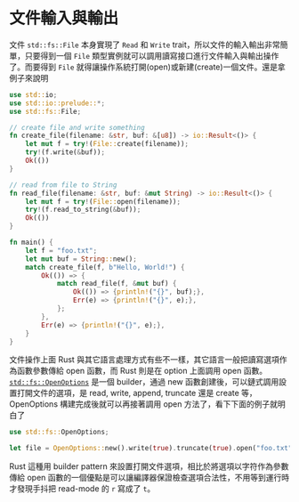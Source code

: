 # 文件輸入與輸出

文件 `std::fs::File` 本身實現了 `Read` 和 `Write` trait，所以文件的輸入輸出非常簡單，只要得到一個 `File` 類型實例就可以調用讀寫接口進行文件輸入與輸出操作了。而要得到 `File` 就得讓操作系統打開(open)或新建(create)一個文件。還是拿例子來說明

```rust
use std::io;
use std::io::prelude::*;
use std::fs::File;

// create file and write something
fn create_file(filename: &str, buf: &[u8]) -> io::Result<()> {
	let mut f = try!(File::create(filename));
	try!(f.write(&buf));
	Ok(())
}

// read from file to String
fn read_file(filename: &str, buf: &mut String) -> io::Result<()> {
	let mut f = try!(File::open(filename));
	try!(f.read_to_string(&buf));
	Ok(())
}

fn main() {
	let f = "foo.txt";
	let mut buf = String::new();
	match create_file(f, b"Hello, World!") {
		Ok(()) => {
		    match read_file(f, &mut buf) {
		        Ok(()) => {println!("{}", buf);},
		        Err(e) => {println!("{}", e);},
            };
		},
		Err(e) => {println!("{}", e);},
	}
}
```

文件操作上面 Rust 與其它語言處理方式有些不一樣，其它語言一般把讀寫選項作為函數參數傳給 open 函數，而 Rust 則是在 option 上面調用 open 函數。 [`std::fs::OpenOptions`](http://doc.rust-lang.org/stable/std/fs/struct.OpenOptions.html) 是一個 builder，通過 new 函數創建後，可以鏈式調用設置打開文件的選項，是 read, write, append, truncate 還是 create 等，OpenOptions 構建完成後就可以再接著調用 open 方法了，看下下面的例子就明白了

```rust
use std::fs::OpenOptions;

let file = OpenOptions::new().write(true).truncate(true).open("foo.txt");
```

Rust 這種用 builder pattern 來設置打開文件選項，相比於將選項以字符作為參數傳給 open 函數的一個優點是可以讓編譯器保證檢查選項合法性，不用等到運行時才發現手抖把 read-mode 的 `r` 寫成了 `t`。
